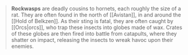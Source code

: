 > **Rockwasps** are deadly cousins to hornets, each roughly the size of a rat.  They are often found in the north of [[Avistan]], in and around the [[Hold of Belkzen]].  As their sting is fatal, they are often caught by [[Orcs|orcs]], who trap these insects into globes made of wax.  Crates of these globes are then fired into battle from catapults, where they shatter on impact, releasing the insects to wreak havoc upon their enemies.







